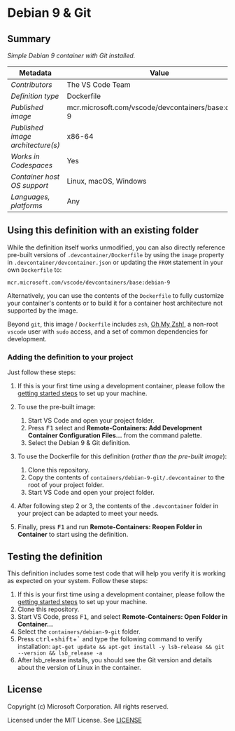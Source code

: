 # Debian 9 & Git

## Summary

*Simple Debian 9 container with Git installed.*

| Metadata | Value |  
|----------|-------|
| *Contributors* | The VS Code Team |
| *Definition type* | Dockerfile |
| *Published image* | mcr.microsoft.com/vscode/devcontainers/base:debian-9 |
| *Published image architecture(s)* | x86-64 |
| *Works in Codespaces* | Yes |
| *Container host OS support* | Linux, macOS, Windows |
| *Languages, platforms* | Any |

## Using this definition with an existing folder

While the definition itself works unmodified, you can also directly reference pre-built versions of `.devcontainer/Dockerfile` by using the `image` property in `.devcontainer/devcontainer.json` or updating the `FROM` statement in your own  `Dockerfile` to:

`mcr.microsoft.com/vscode/devcontainers/base:debian-9`

Alternatively, you can use the contents of the `Dockerfile` to fully customize your container's contents or to build it for a container host architecture not supported by the image.

Beyond `git`, this image / `Dockerfile` includes `zsh`, [Oh My Zsh!](https://ohmyz.sh/), a non-root `vscode` user with `sudo` access, and a set of common dependencies for development.

### Adding the definition to your project

Just follow these steps:

1. If this is your first time using a development container, please follow the [getting started steps](https://aka.ms/vscode-remote/containers/getting-started) to set up your machine.

2. To use the pre-built image:
   1. Start VS Code and open your project folder.
   2. Press <kbd>F1</kbd> select and **Remote-Containers: Add Development Container Configuration Files...** from the command palette.
   3. Select the Debian 9 & Git definition.

3. To use the Dockerfile for this definition (*rather than the pre-built image*):
   1. Clone this repository.
   2. Copy the contents of `containers/debian-9-git/.devcontainer` to the root of your project folder.
   3. Start VS Code and open your project folder.

4. After following step 2 or 3, the contents of the `.devcontainer` folder in your project can be adapted to meet your needs.

5. Finally, press <kbd>F1</kbd> and run **Remote-Containers: Reopen Folder in Container** to start using the definition.

## Testing the definition

This definition includes some test code that will help you verify it is working as expected on your system. Follow these steps:

1. If this is your first time using a development container, please follow the [getting started steps](https://aka.ms/vscode-remote/containers/getting-started) to set up your machine.
2. Clone this repository.
3. Start VS Code, press <kbd>F1</kbd>, and select **Remote-Containers: Open Folder in Container...**
4. Select the `containers/debian-9-git` folder.
5. Press <kbd>ctrl</kbd>+<kbd>shift</kbd>+<kbd>\`</kbd> and type the following command to verify installation: `apt-get update && apt-get install -y lsb-release && git --version && lsb_release -a`
6. After lsb_release installs, you should see the Git version and details about the version of Linux in the container.

## License

Copyright (c) Microsoft Corporation. All rights reserved.

Licensed under the MIT License. See [LICENSE](https://github.com/Microsoft/vscode-dev-containers/blob/master/LICENSE)
